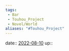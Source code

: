 ```yaml
---
tags:
 - Bar
 - Touhou_Project
 - Novel/World
aliases: "#Touhou_Project"
---
```


date:: [2022-08-10](Daily_Note/2022-08-10.md)
up::


